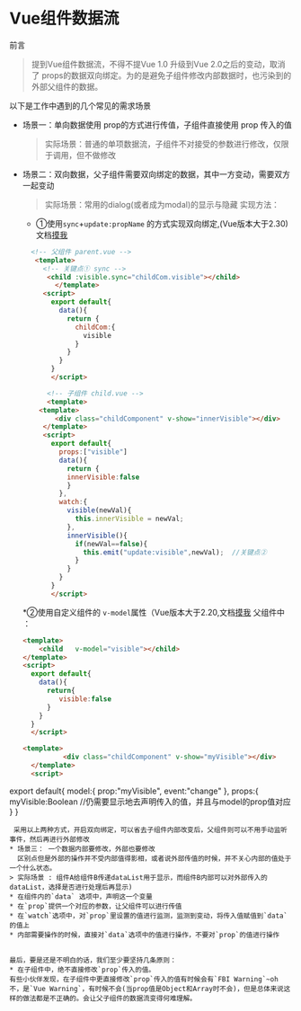 # Vue组件数据流
前言
> 提到Vue组件数据流，不得不提Vue 1.0 升级到Vue 2.0之后的变动，取消了 props的数据双向绑定。为的是避免子组件修改内部数据时，也污染到的外部父组件的数据。



以下是工作中遇到的几个常见的需求场景

* 场景一：单向数据使用 prop的方式进行传值，子组件直接使用 prop 传入的值
  > 实际场景：普通的单项数据流，子组件不对接受的参数进行修改，仅限于调用，但不做修改
* 场景二：双向数据，父子组件需要双向绑定的数据，其中一方变动，需要双方一起变动
   > 实际场景：常用的dialog(或者成为modal)的显示与隐藏
   实现方法：
   * ①使用`sync`+`update:propName` 的方式实现双向绑定,(Vue版本大于2.30)文档[摸我](https://cn.vuejs.org/v2/guide/components.html#sync-%E4%BF%AE%E9%A5%B0%E7%AC%A6)
  
   ```html
     <!-- 父组件 parent.vue -->
      <template>
        <!-- 关键点① sync -->
         <child :visible.sync="childCom.visible"></child> 
           </template>
        <script>
          export default{
            data(){
              return {
                childCom:{
                  visible
                }
              }
            }
          }
          </script>
 
         <!-- 子组件 child.vue -->
         <template>
       <template>
           <div class="childComponent" v-show="innerVisible"></div>
        </template>
        <script>
          export default{
            props:["visible"]
            data(){
              return {
              innerVisible:false
              }
            },
            watch:{
              visible(newVal){
                this.innerVisible = newVal;
              },
              innerVisible(){
                if(newVal==false){
                  this.emit("update:visible",newVal);  //关键点②
                }
              }
            }
          }
          </script>
   ```
   *②使用自定义组件的 `v-model`属性（Vue版本大于2.20,文档[摸我](https://cn.vuejs.org/v2/guide/components.html#%E8%87%AA%E5%AE%9A%E4%B9%89%E7%BB%84%E4%BB%B6%E7%9A%84-v-model)
   父组件中 ：
   ```html
   <template>
       <child   v-model="visible"></child>
   </template>
   <script>
     export default{
       data(){
         return{
            visible:false
         }
       }
     }
     </script>
   ```
   ```html
   <template>
             <div class="childComponent" v-show="myVisible"></div>
     </template>
     <script>
export default{
  model:{
    prop:"myVisible",
    event:"change"
  },
  props:{
    myVisible:Boolean //仍需要显示地去声明传入的值，并且与model的prop值对应
  }
}
</script>
   ```
    采用以上两种方式，开启双向绑定，可以省去子组件内部改变后，父组件则可以不用手动监听事件，然后再进行外部修改
* 场景三： 一个数据内部要修改，外部也要修改
     区别点但是外部的操作并不受内部值得影相，或者说外部传值的时候，并不关心内部的值处于一个什么状态。
> 实际场景 : 组件A给组件B传递dataList用于显示，而组件B内部可以对外部传入的dataList，选择是否进行处理后再显示)
   * 在组件内的`data` 选项中，声明这一个变量
   * 在`prop`提供一个对应的参数，让父组件可以进行传值
   * 在`watch`选项中，对`prop`里设置的值进行监测，监测到变动，将传入值赋值到`data`的值上
   * 内部需要操作的时候，直接对`data`选项中的值进行操作，不要对`prop`的值进行操作


最后，要是还是不明白的话，我们至少要坚持几条原则：
 * 在子组件中，绝不直接修改`prop`传入的值。
 有些小伙伴发现，在子组件中更直接修改`prop`传入的值有时候会有`FBI Warning`~oh 不，是`Vue Warning`，有时候不会(当prop值是Object和Array时不会)，但是总体来说这样的做法都是不正确的。会让父子组件的数据流变得何难理解。
